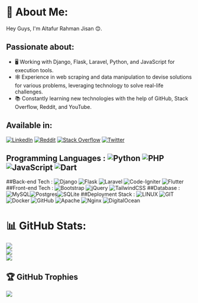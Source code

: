# 💫 About Me:
Hey Guys, I'm Altafur Rahman Jisan 😊.

## Passionate about:
- 🖥️ Working with Django, Flask, Laravel, Python, and JavaScript for execution tools.
- 🕸️ Experience in web scraping and data manipulation to devise solutions for various problems, leveraging technology to solve real-life challenges.
- 📚 Constantly learning new technologies with the help of GitHub, Stack Overflow, Reddit, and YouTube.
  
## Available in:
[![LinkedIn](https://img.shields.io/badge/LinkedIn-%230077B5.svg?logo=linkedin&logoColor=white)](https://linkedin.com/in/jisanar/) [![Reddit](https://img.shields.io/badge/Reddit-%23FF4500.svg?logo=Reddit&logoColor=white)](https://reddit.com/user/JisanAr) [![Stack Overflow](https://img.shields.io/badge/-Stackoverflow-FE7A16?logo=stack-overflow&logoColor=white)](https://stackoverflow.com/users/16667282/jisan) [![Twitter](https://img.shields.io/badge/Twitter-%231DA1F2.svg?logo=Twitter&logoColor=white)](https://twitter.com/JisanAR03) 

## Programming Languages : ![Python](https://img.shields.io/badge/python-3670A0?style=for-the-badge&logo=python&logoColor=ffdd54)  ![PHP](https://img.shields.io/badge/php-%23777BB4.svg?style=for-the-badge&logo=php&logoColor=white)  ![JavaScript](https://img.shields.io/badge/javascript-%23323330.svg?style=for-the-badge&logo=javascript&logoColor=%23F7DF1E)  ![Dart](https://img.shields.io/badge/dart-%230175C2.svg?style=for-the-badge&logo=dart&logoColor=white)
##Back-end Tech :  ![Django](https://img.shields.io/badge/django-%23092E20.svg?style=for-the-badge&logo=django&logoColor=white)  ![Flask](https://img.shields.io/badge/flask-%23000.svg?style=for-the-badge&logo=flask&logoColor=white)  ![Laravel](https://img.shields.io/badge/laravel-%23FF2D20.svg?style=for-the-badge&logo=laravel&logoColor=white)  ![Code-Igniter](https://img.shields.io/badge/CodeIgniter-%23EF4223.svg?style=for-the-badge&logo=codeIgniter&logoColor=white)  ![Flutter](https://img.shields.io/badge/Flutter-%2302569B.svg?style=for-the-badge&logo=Flutter&logoColor=white) 
##Front-end Tech :  ![Bootstrap](https://img.shields.io/badge/bootstrap-%23563D7C.svg?style=for-the-badge&logo=bootstrap&logoColor=white)  ![jQuery](https://img.shields.io/badge/jquery-%230769AD.svg?style=for-the-badge&logo=jquery&logoColor=white)  ![TailwindCSS](https://img.shields.io/badge/tailwindcss-%2338B2AC.svg?style=for-the-badge&logo=tailwind-css&logoColor=white) 
##Database :  ![MySQL](https://img.shields.io/badge/mysql-%2300f.svg?style=for-the-badge&logo=mysql&logoColor=white)![Postgres](https://img.shields.io/badge/postgres-%23316192.svg?style=for-the-badge&logo=postgresql&logoColor=white)![SQLite](https://img.shields.io/badge/sqlite-%2307405e.svg?style=for-the-badge&logo=sqlite&logoColor=white)
##Deployment Stack :   ![LINUX](https://img.shields.io/badge/Linux-FCC624?style=for-the-badge&logo=linux&logoColor=black)   ![GIT](https://img.shields.io/badge/Git-fc6d26?style=for-the-badge&logo=git&logoColor=white)   ![Docker](https://img.shields.io/badge/docker-%230db7ed.svg?style=for-the-badge&logo=docker&logoColor=white)   ![GitHub](https://img.shields.io/badge/GitHub-%23121011.svg?style=for-the-badge&logo=github&logoColor=white)   ![Apache](https://img.shields.io/badge/apache-%23D42029.svg?style=for-the-badge&logo=apache&logoColor=white)   ![Nginx](https://img.shields.io/badge/nginx-%23009639.svg?style=for-the-badge&logo=nginx&logoColor=white)   ![DigitalOcean](https://img.shields.io/badge/DigitalOcean-%230167ff.svg?style=for-the-badge&logo=digitalOcean&logoColor=white)
# 📊 GitHub Stats:
![](https://github-readme-stats.vercel.app/api?username=JisanAR03&theme=midnight-purple&hide_border=false&include_all_commits=true&count_private=true)<br/>
![](https://github-readme-streak-stats.herokuapp.com/?user=JisanAR03&theme=midnight-purple&hide_border=false)<br/>
![](https://github-readme-stats.vercel.app/api/top-langs/?username=JisanAR03&theme=midnight-purple&hide_border=false&include_all_commits=true&count_private=true&layout=compact)

## 🏆 GitHub Trophies
![](https://github-profile-trophy.vercel.app/?username=JisanAR03&theme=apprentice&no-frame=false&no-bg=true&margin-w=4)


<!-- Proudly created with GPRM ( https://gprm.itsvg.in ) -->

